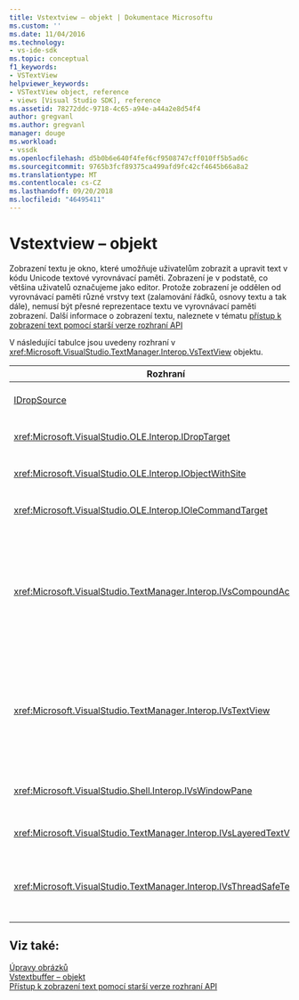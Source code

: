 ```yaml
---
title: Vstextview – objekt | Dokumentace Microsoftu
ms.custom: ''
ms.date: 11/04/2016
ms.technology:
- vs-ide-sdk
ms.topic: conceptual
f1_keywords:
- VSTextView
helpviewer_keywords:
- VSTextView object, reference
- views [Visual Studio SDK], reference
ms.assetid: 78272ddc-9718-4c65-a94e-a44a2e8d54f4
author: gregvanl
ms.author: gregvanl
manager: douge
ms.workload:
- vssdk
ms.openlocfilehash: d5b0b6e640f4fef6cf9508747cff010ff5b5ad6c
ms.sourcegitcommit: 9765b3fcf89375ca499afd9fc42cf4645b66a8a2
ms.translationtype: MT
ms.contentlocale: cs-CZ
ms.lasthandoff: 09/20/2018
ms.locfileid: "46495411"
---
```

# <a name="vstextview-object"></a>Vstextview – objekt
Zobrazení textu je okno, které umožňuje uživatelům zobrazit a upravit text v kódu Unicode textové vyrovnávací paměti. Zobrazení je v podstatě, co většina uživatelů označujeme jako editor. Protože zobrazení je oddělen od vyrovnávací paměti různé vrstvy text (zalamování řádků, osnovy textu a tak dále), nemusí být přesné reprezentace textu ve vyrovnávací paměti zobrazení. Další informace o zobrazení textu, naleznete v tématu [přístup k zobrazení text pomocí starší verze rozhraní API](../extensibility/accessing-thetext-view-by-using-the-legacy-api.md)  
  
 V následující tabulce jsou uvedeny rozhraní v <xref:Microsoft.VisualStudio.TextManager.Interop.VsTextView> objektu.  
  
|Rozhraní|Popis|  
|---------------|-----------------|  
|[IDropSource](/windows/desktop/api/oleidl/nn-oleidl-idropsource)|Standardní rozhraní OLE.|  
|<xref:Microsoft.VisualStudio.OLE.Interop.IDropTarget>|Standardní rozhraní OLE.|  
|<xref:Microsoft.VisualStudio.OLE.Interop.IObjectWithSite>|Standardní rozhraní OLE.|  
|<xref:Microsoft.VisualStudio.OLE.Interop.IOleCommandTarget>|Standardní rozhraní OLE.|  
|<xref:Microsoft.VisualStudio.TextManager.Interop.IVsCompoundAction>|Povolí vytváření složených akce (to znamená, akce, které jsou seskupeny do jednoho zpět/znovu jednotka).|  
|<xref:Microsoft.VisualStudio.TextManager.Interop.IVsTextView>|Poskytuje základní metody pro správu a přístup k zobrazení. `IVsTextView` není zřetězený bezpečné.|  
|<xref:Microsoft.VisualStudio.Shell.Interop.IVsWindowPane>|Vytváří a spravuje podokno okna.|  
|<xref:Microsoft.VisualStudio.TextManager.Interop.IVsLayeredTextView>|Komunikuje s vrstvami text.|  
|<xref:Microsoft.VisualStudio.TextManager.Interop.IVsThreadSafeTextView>|Provádí operace pro zobrazení z jiného vlákna.|  
  
## <a name="see-also"></a>Viz také:  
 [Úpravy obrázků](https://www.microsoft.com/download/details.aspx?id=55984)   
 [Vstextbuffer – objekt](../extensibility/vstextbuffer-object.md)   
 [Přístup k zobrazení text pomocí starší verze rozhraní API](../extensibility/accessing-thetext-view-by-using-the-legacy-api.md)